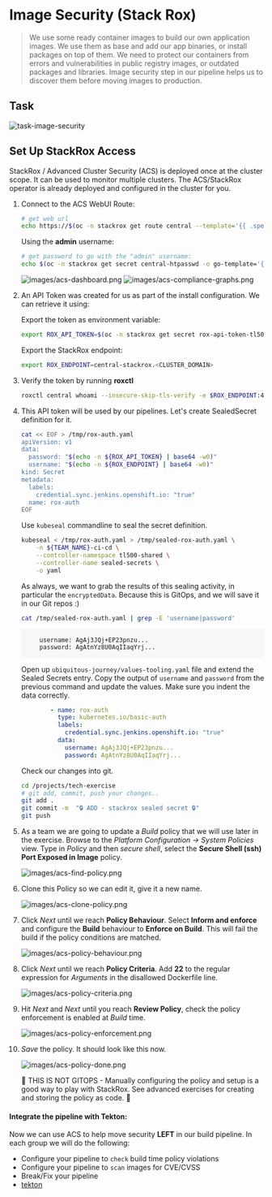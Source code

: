 # Image Security (Stack Rox)

> We use some ready container images to build our own application images. We use them as base and add our app binaries, or install packages on top of them. We need to protect our containers from errors and vulnerabilities in public registry images, or outdated packages and libraries. Image security step in our pipeline helps us to discover them before moving images to production.

## Task

![task-image-security](./images/task-image-security.png)

## Set Up StackRox Access

StackRox / Advanced Cluster Security (ACS) is deployed once at the cluster scope. It can be used to monitor multiple clusters. The ACS/StackRox operator is already deployed and configured in the cluster for you.

1. Connect to the ACS WebUI Route:

    ```bash
    # get web url
    echo https://$(oc -n stackrox get route central --template='{{ .spec.host }}')
    ```

    Using the **admin** username:

    ```bash
    # get password to go with the "admin" username:
    echo $(oc -n stackrox get secret central-htpasswd -o go-template='{{index .data "password" | base64decode}}')
    ```

    ![images/acs-dashboard.png](images/acs-dashboard.png)
    ![images/acs-compliance-graphs.png](images/acs-compliance-graphs.png)

2. An API Token was created for us as part of the install configuration. We can retrieve it using:

    Export the token as environment variable:

    ```bash
    export ROX_API_TOKEN=$(oc -n stackrox get secret rox-api-token-tl500 -o go-template='{{index .data "token" | base64decode}}')
    ```

    Export the StackRox endpoint:

    ```bash
    export ROX_ENDPOINT=central-stackrox.<CLUSTER_DOMAIN>
    ```

3. Verify the token by running **roxctl**

    ```bash
    roxctl central whoami --insecure-skip-tls-verify -e $ROX_ENDPOINT:443
    ```

4. This API token will be used by our pipelines. Let's create SealedSecret definition for it.

    ```bash
    cat << EOF > /tmp/rox-auth.yaml
    apiVersion: v1
    data:
      password: "$(echo -n ${ROX_API_TOKEN} | base64 -w0)"
      username: "$(echo -n ${ROX_ENDPOINT} | base64 -w0)"
    kind: Secret
    metadata:
      labels:
        credential.sync.jenkins.openshift.io: "true"
      name: rox-auth
    EOF
    ```

    Use `kubeseal` commandline to seal the secret definition.

    ```bash
    kubeseal < /tmp/rox-auth.yaml > /tmp/sealed-rox-auth.yaml \
        -n ${TEAM_NAME}-ci-cd \
        --controller-namespace tl500-shared \
        --controller-name sealed-secrets \
        -o yaml
    ```

    As always, we want to grab the results of this sealing activity, in particular the `encryptedData`. Because this is GitOps, and we will save it in our Git repos :)

    ```bash
    cat /tmp/sealed-rox-auth.yaml | grep -E 'username|password'
    ```

    <div class="highlight" style="background: #f7f7f7">
    <pre><code class="language-yaml">
        username: AgAj3JQj+EP23pnzu...
        password: AgAtnYz8U0AqIIaqYrj...
    </code></pre></div>

    Open up `ubiquitous-journey/values-tooling.yaml` file and extend the Sealed Secrets entry. Copy the output of `username` and `password` from the previous command and update the values. Make sure you indent the data correctly.

    ```yaml
            - name: rox-auth
              type: kubernetes.io/basic-auth
              labels:
                credential.sync.jenkins.openshift.io: "true"
              data:
                username: AgAj3JQj+EP23pnzu...
                password: AgAtnYz8U0AqIIaqYrj...
    ```

    Check our changes into git.

    ```bash
    cd /projects/tech-exercise
    # git add, commit, push your changes..
    git add .
    git commit -m  "🔒 ADD - stackrox sealed secret 🔒"
    git push
    ```

5. As a team we are going to update a *Build* policy that we will use later in the exercise. Browse to the *Platform Configuration -> System Policies* view. Type in *Policy* and then *secure shell*, select the **Secure Shell (ssh) Port Exposed in Image** policy.

    ![images/acs-find-policy.png](images/acs-find-policy.png)

6. Clone this Policy so we can edit it, give it a new name.

    ![images/acs-clone-policy.png](images/acs-clone-policy.png)

7. Click *Next* until we reach **Policy Behaviour**. Select **Inform and enforce** and configure the **Build** behaviour to **Enforce on Build**. This will fail the build if the policy conditions are matched.

    ![images/acs-policy-behaviour.png](images/acs-policy-behaviour.png)

8. Click *Next* until we reach **Policy Criteria**. Add **22** to the regular expression for *Arguments* in the disallowed Dockerfile line.

    ![images/acs-policy-criteria.png](images/acs-policy-criteria.png)

9. Hit *Next* and *Next* until you reach **Review Policy**, check the policy enforcement is enabled at *Build* time.

    ![images/acs-policy-enforcement.png](images/acs-policy-enforcement.png)

10. *Save* the policy. It should look like this now.

    ![images/acs-policy-done.png](images/acs-policy-done.png)

    <p class="tip">
    🐌 THIS IS NOT GITOPS - Manually configuring the policy and setup is a good way to play with StackRox. See advanced exercises for creating and storing the policy as code. 🐎
    </p>

#### Integrate the pipeline with Tekton:

Now we can use ACS to help move security **LEFT** in our build pipeline. In each group we will do the following:

- Configure your pipeline to `check` build time policy violations 
- Configure your pipeline to `scan` images for CVE/CVSS
- Break/Fix your pipeline 
- <span style="color:blue;">[tekton](3-revenge-of-the-automated-testing/7b-tekton.md)</span>
